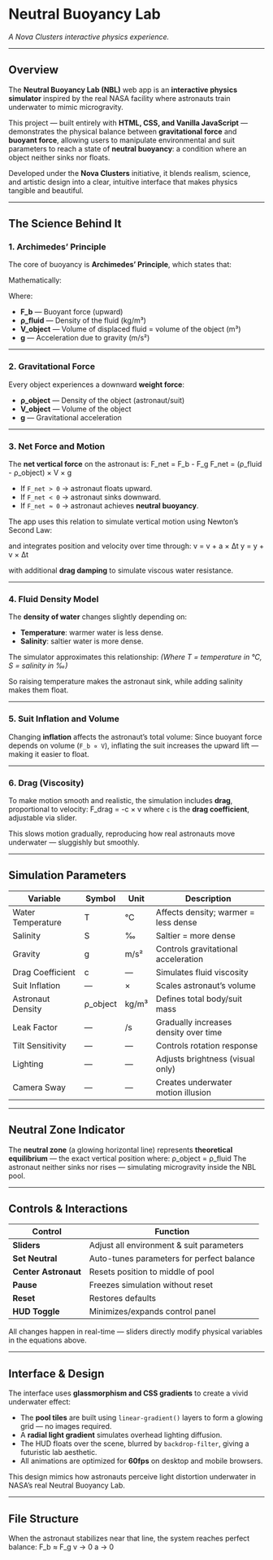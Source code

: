 # Neutral Buoyancy Lab
*A Nova Clusters interactive physics experience.*

---

## Overview
The **Neutral Buoyancy Lab (NBL)** web app is an **interactive physics simulator** inspired by the real NASA facility where astronauts train underwater to mimic microgravity.  

This project — built entirely with **HTML, CSS, and Vanilla JavaScript** — demonstrates the physical balance between **gravitational force** and **buoyant force**, allowing users to manipulate environmental and suit parameters to reach a state of **neutral buoyancy**: a condition where an object neither sinks nor floats.

Developed under the **Nova Clusters** initiative, it blends realism, science, and artistic design into a clear, intuitive interface that makes physics tangible and beautiful.

---

## The Science Behind It

### 1. Archimedes’ Principle
The core of buoyancy is **Archimedes’ Principle**, which states that:

Mathematically:

Where:
- **F_b** — Buoyant force (upward)
- **ρ_fluid** — Density of the fluid (kg/m³)
- **V_object** — Volume of displaced fluid = volume of the object (m³)
- **g** — Acceleration due to gravity (m/s²)

---

### 2. Gravitational Force
Every object experiences a downward **weight force**:

- **ρ_object** — Density of the object (astronaut/suit)
- **V_object** — Volume of the object
- **g** — Gravitational acceleration

---

### 3. Net Force and Motion
The **net vertical force** on the astronaut is:
F_net = F_b - F_g
F_net = (ρ_fluid - ρ_object) × V × g

- If `F_net > 0` → astronaut floats upward.  
- If `F_net < 0` → astronaut sinks downward.  
- If `F_net ≈ 0` → astronaut achieves **neutral buoyancy**.

The app uses this relation to simulate vertical motion using Newton’s Second Law:

and integrates position and velocity over time through:
v = v + a × Δt
y = y + v × Δt

with additional **drag damping** to simulate viscous water resistance.

---

### 4. Fluid Density Model
The **density of water** changes slightly depending on:
- **Temperature**: warmer water is less dense.
- **Salinity**: saltier water is more dense.

The simulator approximates this relationship:
*(Where T = temperature in °C, S = salinity in ‰)*

So raising temperature makes the astronaut sink, while adding salinity makes them float.

---

### 5. Suit Inflation and Volume
Changing **inflation** affects the astronaut’s total volume:
Since buoyant force depends on volume (`F_b ∝ V`), inflating the suit increases the upward lift — making it easier to float.

---

### 6. Drag (Viscosity)
To make motion smooth and realistic, the simulation includes **drag**, proportional to velocity:
F_drag = -c × v
where `c` is the **drag coefficient**, adjustable via slider.

This slows motion gradually, reproducing how real astronauts move underwater — sluggishly but smoothly.

---

## Simulation Parameters

| Variable | Symbol | Unit | Description |
|-----------|---------|------|-------------|
| Water Temperature | T | °C | Affects density; warmer = less dense |
| Salinity | S | ‰ | Saltier = more dense |
| Gravity | g | m/s² | Controls gravitational acceleration |
| Drag Coefficient | c | — | Simulates fluid viscosity |
| Suit Inflation | — | × | Scales astronaut’s volume |
| Astronaut Density | ρ_object | kg/m³ | Defines total body/suit mass |
| Leak Factor | — | /s | Gradually increases density over time |
| Tilt Sensitivity | — | — | Controls rotation response |
| Lighting | — | — | Adjusts brightness (visual only) |
| Camera Sway | — | — | Creates underwater motion illusion |

---

## Neutral Zone Indicator
The **neutral zone** (a glowing horizontal line) represents **theoretical equilibrium** — the exact vertical position where:
ρ_object = ρ_fluid
The astronaut neither sinks nor rises — simulating microgravity inside the NBL pool.

---

## Controls & Interactions

| Control | Function |
|----------|-----------|
| **Sliders** | Adjust all environment & suit parameters |
| **Set Neutral** | Auto-tunes parameters for perfect balance |
| **Center Astronaut** | Resets position to middle of pool |
| **Pause** | Freezes simulation without reset |
| **Reset** | Restores defaults |
| **HUD Toggle** | Minimizes/expands control panel |

All changes happen in real-time — sliders directly modify physical variables in the equations above.

---

## Interface & Design
The interface uses **glassmorphism and CSS gradients** to create a vivid underwater effect:

- The **pool tiles** are built using `linear-gradient()` layers to form a glowing grid — no images required.  
- A **radial light gradient** simulates overhead lighting diffusion.  
- The HUD floats over the scene, blurred by `backdrop-filter`, giving a futuristic lab aesthetic.  
- All animations are optimized for **60fps** on desktop and mobile browsers.

This design mimics how astronauts perceive light distortion underwater in NASA’s real Neutral Buoyancy Lab.

---

## File Structure


When the astronaut stabilizes near that line, the system reaches perfect balance:
F_b ≈ F_g
v → 0
a → 0
